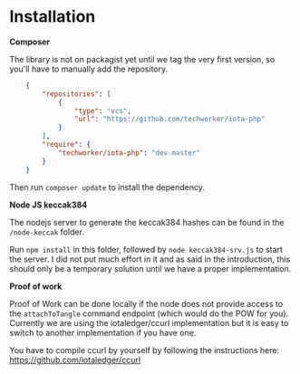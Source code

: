 # Installation

**Composer**

The library is not on packagist yet until we tag the very first version, so 
you'll have to manually add the repository.

```json
    {
        "repositories": [
            {
                "type": "vcs",
                "url": "https://github.com/techworker/iota-php"
            }
        ],
        "require": {
            "techworker/iota-php": "dev-master"
        }
    }
```
Then run `composer update` to install the dependency.

**Node JS keccak384**

The nodejs server to generate the keccak384 hashes can be found in the 
`/node-keccak` folder. 

Run `npm install` in this folder, followed by `node keccak384-srv.js` to start 
the server. I did not put much effort in it and as said in the introduction, 
this should only be a temporary solution until we have a proper implementation.

**Proof of work**

Proof of Work can be done locally if the node does not provide access to the 
`attachToTangle` command endpoint (which would do the POW for you). Currently we 
are using the iotaledger/ccurl implementation but it is easy to switch to another 
implementation if you have one.

You have to compile ccurl by yourself by following the instructions here: 
https://github.com/iotaledger/ccurl


